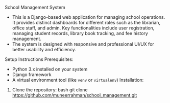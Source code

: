 School Management System

- This is a Django-based web application for managing school operations. It provides distinct dashboards for different roles 
  such as the librarian, office staff, and admin. Key functionalities include user registration, managing student records, 
  library book tracking, and fee history management.
- The system is designed with responsive and professional UI/UX for better usability and efficiency.

Setup Instructions
Prerequisites:
- Python 3.x installed on your system
- Django framework
- A virtual environment tool (like `venv` or `virtualenv`)
Installation:
1. Clone the repository:
   bash
   git clone https://github.com/muneerrahman/school_management.git
